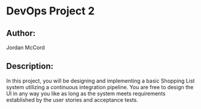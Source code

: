 <h1>DevOps Project 2</h1>

<h2>Author:</h2>
Jordan McCord

<h2>Description:</h2>
In this project, you will be designing and implementing a basic Shopping List system utilizing a continuous integration pipeline. You are free to design the UI in any way you like as long as the system meets requirements established by the user stories and acceptance tests.

